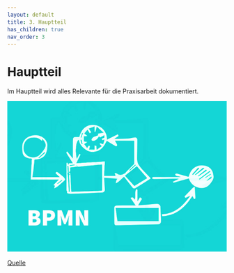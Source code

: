 ```yaml
---
layout: default
title: 3. Hauptteil
has_children: true
nav_order: 3
---
```


# Hauptteil

Im Hauptteil wird alles Relevante für die Praxisarbeit dokumentiert.

![BPMN](../../ressources/bilder/BPMN.jpg)

[Quelle](../Quellenverzeichnis/index.md#Hauptteil)
